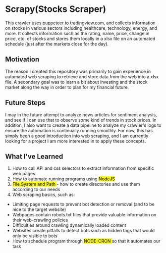 # Scrapy(Stocks Scraper)

This crawler uses puppeteer to tradingview.com, and collects information on stocks in various sectors including healthcare, technology, energy, and more. It collects information such as the rating, name, price, change in price, etc. of stocks and stores them locally in a xlsx file on an automated schedule (just after the markets close for the day).

## Motivation

The reason I created this repository was primarily to gain experience in automated web scraping to retrieve and store data from the web into a xlsx file. A secondary goal was to learn a bit about investing and the stock market along the way in order to plan for my financial future.

## Future Steps

I may in the future attempt to analyze news articles for sentiment analysis, and see if I can use that to observe some kind of trends in stock prices. In addition, I also want to create a data pipeline to analyze my crawler's logs to ensure the automation is continually running smoothly. For now, this has simply been a good introduction into web scraping, and I am currently looking for a project I am more interested in to apply these concepts.

## What I've Learned

1. How to call API and css selectors to extract information from specific web pages.
2. How to automate running programs using <mark> NodeJS </mark>
3. <mark> File System and Path </mark> - how to create directories and use them according to our needs
4. Web scraping basics, such as:

- Limiting page requests to prevent bot detection or removal (and to be nice to the target website)
- Webpages contain robots.txt files that provide valuable information on their web-crawling policies
- Difficulties around crawling dynamically loaded content
- Websites create pitfalls to detect bots such as hidden tags that would only be visible to bots
- How to schedule program through <mark> NODE-CRON </mark> so that it automates our task
  
